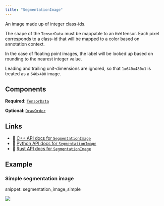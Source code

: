```yaml
---
title: "SegmentationImage"
---
```


An image made up of integer class-ids.

The shape of the `TensorData` must be mappable to an `HxW` tensor.
Each pixel corresponds to a class-id that will be mapped to a color based on annotation context.

In the case of floating point images, the label will be looked up based on rounding to the nearest
integer value.

Leading and trailing unit-dimensions are ignored, so that
`1x640x480x1` is treated as a `640x480` image.

## Components

**Required**: [`TensorData`](../components/tensor_data.md)

**Optional**: [`DrawOrder`](../components/draw_order.md)

## Links
 * 🌊 [C++ API docs for `SegmentationImage`](https://ref.rerun.io/docs/cpp/stable/structrerun_1_1archetypes_1_1SegmentationImage.html)
 * 🐍 [Python API docs for `SegmentationImage`](https://ref.rerun.io/docs/python/stable/common/archetypes#rerun.archetypes.SegmentationImage)
 * 🦀 [Rust API docs for `SegmentationImage`](https://docs.rs/rerun/latest/rerun/archetypes/struct.SegmentationImage.html)

## Example

### Simple segmentation image

snippet: segmentation_image_simple

<picture data-inline-viewer="snippets/segmentation_image_simple">
  <source media="(max-width: 480px)" srcset="https://static.rerun.io/segmentation_image_simple/eb49e0b8cb870c75a69e2a47a2d202e5353115f6/480w.png">
  <source media="(max-width: 768px)" srcset="https://static.rerun.io/segmentation_image_simple/eb49e0b8cb870c75a69e2a47a2d202e5353115f6/768w.png">
  <source media="(max-width: 1024px)" srcset="https://static.rerun.io/segmentation_image_simple/eb49e0b8cb870c75a69e2a47a2d202e5353115f6/1024w.png">
  <source media="(max-width: 1200px)" srcset="https://static.rerun.io/segmentation_image_simple/eb49e0b8cb870c75a69e2a47a2d202e5353115f6/1200w.png">
  <img src="https://static.rerun.io/segmentation_image_simple/eb49e0b8cb870c75a69e2a47a2d202e5353115f6/full.png">
</picture>


